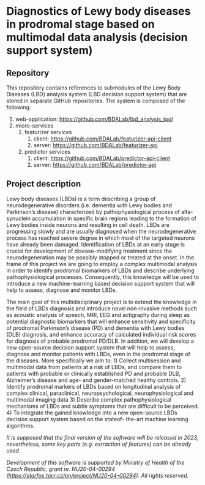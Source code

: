# Diagnostics of Lewy body diseases in prodromal stage based on multimodal data analysis (decision support system)

## Repository

This repository contains references to submodules of the Lewy Body Diseases (LBD) analysis system (LBD decision support system) that are stored in separate GitHub repositories. The system is composed of the following:
1. web-application: https://github.com/BDALab/lbd_analysis_tool
2. micro-services
   1. featurizer services
      1. client: https://github.com/BDALab/featurizer-api-client
      2. server: https://github.com/BDALab/featurizer-api
   2. predictor services
      1. client: https://github.com/BDALab/predictor-api-client
      2. server: https://github.com/BDALab/predictor-api

## Project description

Lewy body diseases (LBDs) is a term describing a group of neurodegenerative disorders (i.e. dementia with Lewy bodies and Parkinson’s disease) characterized by pathophysiological process of alfa-synuclein accumulation in specific brain regions leading to the formation of Lewy bodies inside neurons and resulting in cell death. LBDs are progressing slowly and are usually diagnosed when the neurodegenerative process has reached severe degree in which most of the targeted neurons have already been damaged. Identification of LBDs at an early stage is crucial for development of disease-modifying treatment since the neurodegeneration may be possibly stopped or treated at the onset. In the frame of this project we are going to employ a complex multimodal analysis in order to identify prodromal biomarkers of LBDs and describe underlying pathophysiological processes. Consequently, this knowledge will be used to introduce a new machine-learning based decision support system that will help to assess, diagnose and monitor LBDs.

The main goal of this multidisciplinary project is to extend the knowledge in the field of LBDs diagnosis and introduce novel non-invasive methods such as acoustic analysis of speech, MRI, EEG and actigraphy during sleep as potential diagnostic biomarkers that will enhance sensitivity and specificity of prodromal Parkinson’s disease (PD) and dementia with Lewy bodies (DLB) diagnosis, and enhance accuracy of calculated individual risk scores for diagnosis of probable prodromal PD/DLB. In addition, we will develop a new open-source decision support system that will help to assess, diagnose and monitor patients with LBDs, even in the prodromal stage of the diseases. More specifically we aim to: 1) Collect multisession and multimodal data from patients at a risk of LBDs, and compare them to patients with probable or clinically established PD and probable DLB, Alzheimer’s disease and age- and gender-matched healthy controls. 2) Identify prodromal markers of LBDs based on longitudinal analysis of complex clinical, paraclinical, neuropsychological, neurophysiological and multimodal imaging data 3) Describe complex pathophysiological mechanisms of LBDs and subtle symptoms that are difficult to be perceived. 4) To integrate the gained knowledge into a new open-source LBDs decision support system based on the stateof- the-art machine learning algorithms.

*It is supposed that the final version of the software will be released in 2023, nevertheless, some key parts (e.g. extraction of features) can be already used.*

*Development of this software is supported by Ministry of Health of the Czech Republic, grant nr. NU20-04-00294 (https://starfos.tacr.cz/en/project/NU20-04-00294). All rights reserved.*
